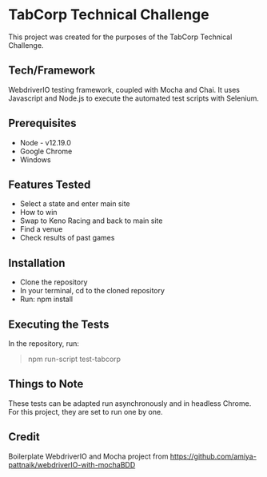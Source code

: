# TabCorp Technical Challenge
This project was created for the purposes of the TabCorp Technical Challenge.
## Tech/Framework
WebdriverIO testing framework, coupled with Mocha and Chai. It uses Javascript and Node.js to execute the automated test scripts with Selenium.
## Prerequisites
- Node - v12.19.0
- Google Chrome
- Windows
## Features Tested
- Select a state and enter main site
- How to win
- Swap to Keno Racing and back to main site
- Find a venue
- Check results of past games
## Installation
- Clone the repository
- In your terminal, cd to the cloned repository
- Run: npm install
## Executing the Tests
In the repository, run:
> npm run-script test-tabcorp
## Things to Note
These tests can be adapted run asynchronously and in headless Chrome. For this project, they are set to run one by one.
## Credit
Boilerplate WebdriverIO and Mocha project from https://github.com/amiya-pattnaik/webdriverIO-with-mochaBDD